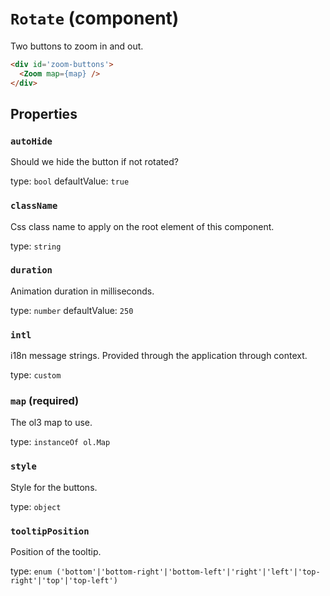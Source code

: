 `Rotate` (component)
====================

Two buttons to zoom in and out.

```html
<div id='zoom-buttons'>
  <Zoom map={map} />
</div>
```

Properties
----------

### `autoHide`

Should we hide the button if not rotated?

type: `bool`
defaultValue: `true`


### `className`

Css class name to apply on the root element of this component.

type: `string`


### `duration`

Animation duration in milliseconds.

type: `number`
defaultValue: `250`


### `intl`

i18n message strings. Provided through the application through context.

type: `custom`


### `map` (required)

The ol3 map to use.

type: `instanceOf ol.Map`


### `style`

Style for the buttons.

type: `object`


### `tooltipPosition`

Position of the tooltip.

type: `enum ('bottom'|'bottom-right'|'bottom-left'|'right'|'left'|'top-right'|'top'|'top-left')`

